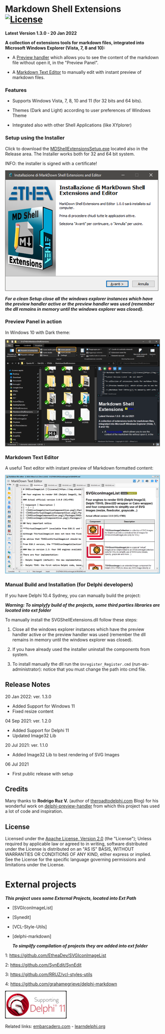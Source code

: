 ﻿# Markdown Shell Extensions [![License](https://img.shields.io/badge/License-Apache%202.0-yellowgreen.svg)](https://opensource.org/licenses/Apache-2.0)

**Latest Version 1.3.0 - 20 Jan 2022**

**A collection of extensions tools for markdown files, integrated into Microsoft Windows Explorer (Vista, 7, 8 and 10):**

- A [Preview handler][1]  which allows you to see the content of the markdown file without open it, in the "Preview Panel".

- A [Markdown Text Editor][2] to manually edit with instant preview of markdown files.

### Features

- Supports Windows Vista, 7, 8, 10 and 11 (for 32 bits and 64 bits).

- Themes (Dark and Light) according to user preferences of Windows Theme

- Integrated also with other Shell Applications (like XYplorer)

### Setup using the Installer

Click to download the [MDShellExtensionsSetup.exe][3] located also in the Release area. The Installer works both for 32 and 64 bit system.

INFO: the installer is signed with a certificate!

![Markdown Setup_Program](./Images/Setup.png)

***For a clean Setup close all the windows explorer instances which have the preview handler active or the preview handler was used (remember the dll remains in memory until the windows explorer was closed).***

### Preview Panel in action ###

In Windows 10 with Dark theme:

![Preview Panel Dark](./Images/PreviewPanelDark.png)

### Markdown Text Editor

A useful Text editor with instant preview of Markdown formatted content:

![Markdown Text Editor Dark](./Images/MDTextEditorLight.png)

### Manual Build and Installation (for Delphi developers) ###

If you have Delphi 10.4 Sydney, you can manually build the project:

***Warning: To simplyfy build of the projects, some third parties libraries are located into ext folder***

To manually install the SVGShellExtensions.dll follow these steps:

1. Close all the windows explorer instances which have the preview handler active or the preview handler was used (remember the dll remains in memory until the windows explorer was closed).
  
2. If you have already used the installer uninstall the components from system.
     
3. To install manually the dll run the `Unregister_Register.cmd` (run-as-administrator): notice that you must change the path into cmd file.

## Release Notes ##

20 Jan 2022: ver. 1.3.0
- Added Support for Windows 11
- Fixed resize content

04 Sep 2021: ver. 1.2.0
- Added Support for Delphi 11
- Updated Image32 Lib

20 Jul 2021: ver. 1.1.0
- Added Image32 Lib to best rendering of SVG Images

06 Jul 2021
- First public release with setup

## Credits

Many thanks to **Rodrigo Ruz V.** (author of [theroadtodelphi.com][7] Blog) for his wonderful work on [delphi-preview-handler][8] from which this project has used a lot of code and inspiration.

## License

Licensed under the [Apache License, Version 2.0][9] (the "License");
Unless required by applicable law or agreed to in writing, software distributed under the License is distributed on an "AS IS" BASIS, WITHOUT WARRANTIES OR CONDITIONS OF ANY KIND, either express or implied. See the License for the specific language governing permissions and limitations under the License.

# External projects

***This project uses some External Projects, located into Ext Path***

- [SVGIconImageList]

- [Synedit]

- [VCL-Style-Utils]

- [delphi-markdown]

  ***To simpilfy compilation of projects they are added into ext folder***

1: https://github.com/EtheaDev/SVGIconImageList

2: https://github.com/SynEdit/SynEdit

3: https://github.com/RRUZ/vcl-styles-utils

4: https://github.com/grahamegrieve/delphi-markdown

![Delphi 10.4 Sydney Support](/Setup/SupportingDelphi.jpg)

Related links: [embarcadero.com][10] - [learndelphi.org][11]

[1]: https://docs.microsoft.com/en-us/windows/win32/shell/preview-handlers

[2]: https://github.com/EtheaDev/MarkdownShellExtensions/

[3]: https://github.com/EtheaDev/MarkdownShellExtensions/releases/latest/download/MDShellExtensionsSetup.exe

[4]: https://github.com/EtheaDev/SVGIconImageList

[5]: https://github.com/SynEdit/SynEdit

[6]: https://github.com/RRUZ/vcl-styles-utils

[7]: https://theroadtodelphi.com/

[8]: https://github.com/RRUZ/delphi-preview-handler

[9]: https://opensource.org/licenses/Apache-2.0

[10]: https://www.embarcadero.com/

[11]: https://learndelphi.org/
